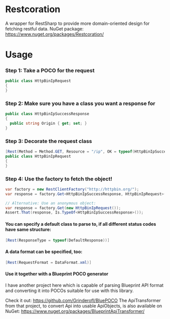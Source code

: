 # Restcoration

A wrapper for RestSharp to provide more domain-oriented design for fetching restful data.
NuGet package: https://www.nuget.org/packages/Restcoration/

# Usage

### Step 1: Take a POCO for the request

```c#
public class HttpBinIpRequest
{
}
```

### Step 2: Make sure you have a class you want a response for
```c#
public class HttpBinIpSuccessResponse
{
  public string Origin { get; set; }
}
```

### Step 3: Decorate the request class
```c#
[Rest(Method = Method.GET, Resource = "/ip", OK = typeof(HttpBinIpSuccessResponse))]
public class HttpBinIpRequest
{
}
```

### Step 4: Use the factory to fetch the object!
```c#
var factory = new RestClientFactory("http://httpbin.org/");
var response = factory.Get<HttpBinIpSuccessResponse, HttpBinIpRequest>(new HttpBinIpRequest());

// Alternative: Use an anonymous object:
var response = factory.Get(new HttpBinIpRequest());
Assert.That(response, Is.TypeOf<HttpBinIpSuccessResponse>());
```


#### You can specify a default class to parse to, if all different status codes have same structure:
```c#
[Rest(ResponseType = typeof(DefaultResponse))]
```

#### A data format can be specified, too:
```c#
[Rest(RequestFormat = DataFormat.xml)]
```

#### Use it together with a Blueprint POCO generator
I have another project here which is capable of parsing Blueprint API format and converting it into POCOs suitable for use with this library.

Check it out: https://github.com/Grinderofl/BluePOCO
The ApiTransformer from that project, to convert Api into usable ApiObjects, is also available on NuGet: https://www.nuget.org/packages/BlueprintApiTransformer/
